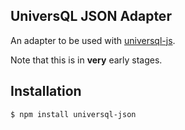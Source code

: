 
## UniversQL JSON Adapter

An adapter to be used with [universql-js](https://github.com/brandoncarl/universql-js).

Note that this is in **very** early stages.

## Installation

```
$ npm install universql-json
```
